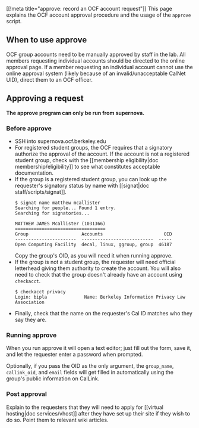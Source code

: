 [[!meta title="approve: record an OCF account request"]]
This page explains the OCF account approval procedure and the usage of
the `approve` script.

## When to use approve
OCF group accounts need to be manually approved by staff in the lab. All
members requesting individual accounts should be directed to the online
approval page. If a member requesting an individual account cannot use
the online approval system (likely because of an invalid/unacceptable
CalNet UID), direct them to an OCF officer.

## Approving a request

**The approve program can only be run from supernova.**

### Before approve

* SSH into supernova.ocf.berkeley.edu
* For registered student groups, the OCF requires that a signatory
  authorize the approval of the account. If the account is not a
  registered student group, check with the [[membership eligibility|doc
  membership/eligibility]] to see what constitutes acceptable
  documentation.
* If the group is a registered student group, you can look up the
  requester's signatory status by name with [[signat|doc
  staff/scripts/signat]].
  ```text
  $ signat name matthew mcallister
  Searching for people... Found 1 entry.
  Searching for signatories...

  MATTHEW JAMES Mcallister (1031366)
  ==================================
  Group                    Accounts                       OID
  -----------------------  ---------------------------  -----
  Open Computing Facility  decal, linux, ggroup, group  46187
  ```
  Copy the group's OID, as you will need it when running approve.
* If the group is not a student group, the requester will need official
  letterhead giving them authority to create the account. You will also
  need to check that the group doesn't already have an account using
  `checkacct`.
  ```text
  $ checkacct privacy
  Login: bipla              Name: Berkeley Information Privacy Law Association
  ```
* Finally, check that the name on the requester's Cal ID matches who
  they say they are.


### Running approve

When you run approve it will open a text editor; just fill out the form,
save it, and let the requester enter a password when prompted.

Optionally, if you pass the OID as the only argument, the `group_name`,
`callink_oid`, and `email` fields will get filled in automatically using
the group's public information on CalLink.


### Post approval

Explain to the requesters that they will need to apply for [[virtual
hosting|doc services/vhost]] after they have set up their site if they
wish to do so. Point them to relevant wiki articles.
